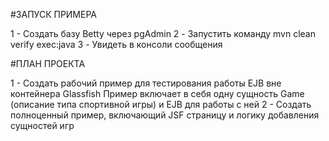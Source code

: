 #ЗАПУСК ПРИМЕРА

1 - Создать базу Betty через pgAdmin
2 - Запустить команду mvn clean verify exec:java
3 - Увидеть в консоли сообщения

#ПЛАН ПРОЕКТА

1 - Создать рабочий пример для тестирования работы EJB вне контейнера Glassfish
 Пример включает в себя одну сущность Game (описание типа спортивной игры) и EJB для работы с ней
2 - Создать полноценный пример, включающий JSF страницу и логику добавления сущностей игр